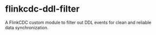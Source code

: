 # flinkcdc-ddl-filter
A FlinkCDC custom module to filter out DDL events for clean and reliable data synchronization.
